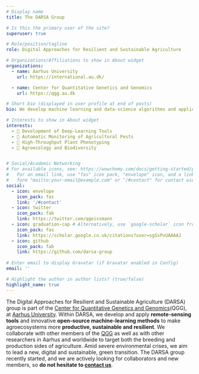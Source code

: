 ```yaml
---
# Display name
title: The DARSA Group

# Is this the primary user of the site?
superuser: true

# Role/position/tagline
role: Digital Approaches for Resilient and Sustainable Agriculture

# Organizations/Affiliations to show in About widget
organizations:
  - name: Aarhus University
    url: https://international.au.dk/

  - name: Center for Quantitative Genetics and Genomics
    url: https://qgg.au.dk

# Short bio (displayed in user profile at end of posts)
bio: We develop machine learning and data-science algorithms and applications to make agriculture more sustainable 

# Interests to show in About widget
interests:
  - 🧠 Development of Deep-Learning Tools
  - 🐛 Automatic Monitoring of Agricultural Pests
  - 🌱 High-Throughput Plant Phenotyping
  - 🌳 Agroecology and Biodiversity


# Social/Academic Networking
# For available icons, see: https://wowchemy.com/docs/getting-started/page-builder/#icons
#   For an email link, use "fas" icon pack, "envelope" icon, and a link in the
#   form "mailto:your-email@example.com" or "/#contact" for contact widget.
social:
  - icon: envelope
    icon_pack: fas
    link: '/#contact'
  - icon: twitter
    icon_pack: fab
    link: https://twitter.com/qgeissmann
  - icon: graduation-cap # Alternatively, use `google-scholar` icon from `ai` icon pack
    icon_pack: fas
    link: https://scholar.google.co.uk/citations?user=sgSsPvUAAAAJ
  - icon: github
    icon_pack: fab
    link: https://github.com/darsa-group
  
# Enter email to display Gravatar (if Gravatar enabled in Config)
email: ''

# Highlight the author in author lists? (true/false)
highlight_name: true
---
```


The Digital Approaches for Resilient and Sustainable Agriculture (DARSA) group is part of the [Center for Quantitative Genetics and Genomics](https://qgg.au.dk/en/)(QGG), at
[Aarhus University](https://international.au.dk/). 
Within DARSA, we develop and apply **remote-sensing tools** and innovative **open-source machine-learning methods** to make agroecosystems more **productive, sustainable and resilient**.
We collaborate with other members of the [QGG](https://qgg.au.dk/en/) as well as with other researchers in Aarhus and worldwide to target both the breeding and production sides of agriculture. 
Amid severe environmental crises, we aim to lead a new, digital and sustainable, green transition. The DARSA group recently started, and we are actively looking for collaborators and new members, so **do not hesitate to [contact us](#contact)**.

